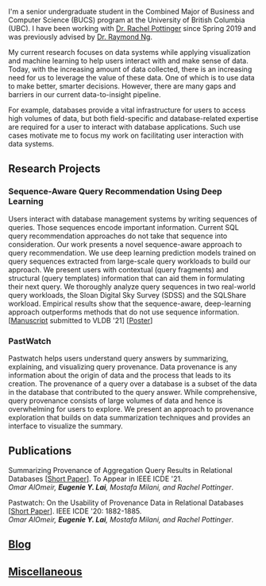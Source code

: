 I'm a senior undergraduate student in the Combined Major of Business and Computer Science (BUCS) program at the University of British Columbia (UBC). I have been working with [Dr. Rachel Pottinger](https://www.cs.ubc.ca/~rap/) since Spring 2019 and was previously advised by [Dr. Raymond Ng](https://www.cs.ubc.ca/~rng/).

My current research focuses on data systems while applying visualization and machine learning to help users interact with and make sense of data. Today, with the increasing amount of data collected, there is an increasing need for us to leverage the value of these data. One of which is to use data to make better, smarter decisions. However, there are many gaps and barriers in our current data-to-insight pipeline.

For example, databases provide a vital infrastructure for users to access high volumes of data, but both field-specific and database-related expertise are required for a user to interact with database applications. Such use cases motivate me to focus my work on facilitating user interaction with data systems.

## Research Projects

### Sequence-Aware Query Recommendation Using Deep Learning

Users interact with database management systems by writing sequences of queries. Those sequences encode important information. Current SQL query recommendation approaches do not take that sequence into consideration. Our work presents a novel sequence-aware approach to query recommendation. We use deep learning prediction models trained on query sequences extracted from large-scale query workloads to build our approach. We present users with contextual (query fragments) and structural (query templates) information that can aid them in formulating their next query. We thoroughly analyze query sequences in two real-world query workloads, the Sloan Digital Sky Survey (SDSS) and the SQLShare workload. Empirical results show that the sequence-aware, deep-learning approach outperforms methods that do not use sequence information. \[[Manuscript](/assets/manus/seq-aware_query_recommendation.pdf) submitted to VLDB '21\] \[[Poster](/assets/posters/NCRC_poster.pdf)\]

### PastWatch

Pastwatch helps users understand query answers by summarizing, explaining, and visualizing query provenance. Data provenance is any information about the origin of data and the process that leads to its creation. The provenance of a query over a database is a subset of the data in the database that contributed to the query answer. While comprehensive, query provenance consists of large volumes of data and hence is overwhelming for users to explore. We present an approach to provenance exploration that builds on data summarization techniques and provides an interface to visualize the summary.

## Publications

Summarizing Provenance of Aggregation Query Results in Relational Databases \[[Short Paper](https://www.cs.ubc.ca/~mkmilani/report.pdf)\]. To Appear in IEEE ICDE '21.  
*Omar AlOmeir, <strong>Eugenie Y. Lai</strong>, Mostafa Milani, and Rachel Pottinger*.

Pastwatch: On the Usability of Provenance Data in Relational Databases \[[Short Paper](https://www.cs.ubc.ca/~mkmilani/pastwatch.pdf)\]. IEEE ICDE '20: 1882-1885.  
*Omar AlOmeir, <strong>Eugenie Y. Lai</strong>, Mostafa Milani, and Rachel Pottinger*.

## [Blog](./blog.html)

## [Miscellaneous](./miscellaneous.html)
